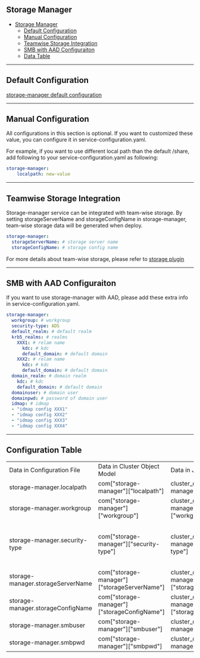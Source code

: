 ## Storage Manager

- [Storage Manager](#Storage-Manager)
  - [Default Configuration](#Default-Configuration)
  - [Manual Configuration](#Manual-Configuration)
  - [Teamwise Storage Integration](#Teamwise-Integration)
  - [SMB with AAD Configuraiton](#SMBAAD-Configuration)
  - [Data Table](#T_config)

---

## Default Configuration <a name="Default-Configuration"></a>

[storage-manager default configuration](config/storage-manager.yaml)

---

## Manual Configuration <a name="Manual-Configuration"></a>

All configurations in this section is optional. If you want to customized these value, you can configure it in service-configuration.yaml.

For example, if you want to use different local path than the default /share, add following to your service-configuration.yaml as following:

```yaml
storage-manager:
    localpath: new-value
```
---

## Teamwise Storage Integration <a name="Teamwise-Integration"></a>

Storage-manager service can be integrated with team-wise storage. By setting storageServerName and storageConfigName in storage-manager, team-wise storage data will be generated when deploy.

```yaml
storage-manager:
  storageServerName: # storage server name
  storageConfigName: # storage config name 
```
For more details about team-wise storage, please refer to [storage plugin](../../contrib/storage_plugin/README.MD)

---

## SMB with AAD Configuraiton <a name="SMBAAD-Configuration"></a>

If you want to use storage-manager with AAD, please add these extra info in  service-configuration.yaml.

```yaml
storage-manager:
  workgroup: # workgroup
  security-type: ADS
  default_realm: # default realm
  krb5_realms: # realms
    XXX1: # relam name
      kdc: # kdc
      default_domain: # default domain
    XXX2: # relam name
      kdc: # kdc
      default_domain: # default domain
  domain_realm: # domain realm
    kdc: # kdc
    default_domain: # default domain
  domainuser: # domain user
  domainpwd: # password of domain user
  idmap: # idmap
  - "idmap config XXX1"
  - "idmap config XXX2"
  - "idmap config XXX3"
  - "idmap config XXX4"

```

---

## Configuration Table <a name="T_Config"></a>

<table>
<tr>
    <td>Data in Configuration File</td>
    <td>Data in Cluster Object Model</td>
    <td>Data in Jinja2 Template</td>
    <td>Data type</td>
</tr>
<tr>
    <td>storage-manager.localpath</td>
    <td>com["storage-manager"]["localpath"]</td>
    <td>cluster_cfg["storage-manager"]["localpath"]</td>
    <td>String</td>
</tr>
<tr>
    <td>storage-manager.workgroup</td>
    <td>com["storage-manager"]["workgroup"]</td>
    <td>cluster_cfg["storage-manager"]["workgroup"]</td>
    <td>String</td>
</tr>
<tr>
    <td>storage-manager.security-type</td>
    <td>com["storage-manager"]["security-type"]</td>
    <td>cluster_cfg["storage-manager"]["security-type"]</td>
    <td>Can only be `Auto` or `ADS`</td>
</tr>
<tr>
    <td>storage-manager.storageServerName</td>
    <td>com["storage-manager"]["storageServerName"]</td>
    <td>cluster_cfg["storage-manager"]["storageServerName"]</td>
    <td>String</td>
</tr>
<tr>
    <td>storage-manager.storageConfigName</td>
    <td>com["storage-manager"]["storageConfigName"]</td>
    <td>cluster_cfg["storage-manager"]["storageConfigName"]</td>
    <td>String</td>
</tr>
<tr>
    <td>storage-manager.smbuser</td>
    <td>com["storage-manager"]["smbuser"]</td>
    <td>cluster_cfg["storage-manager"]["smbuser"]</td>
    <td>String</td>
</tr>
<tr>
    <td>storage-manager.smbpwd</td>
    <td>com["storage-manager"]["smbpwd"]</td>
    <td>cluster_cfg["storage-manager"]["smbpwd"]</td>
    <td>String</td>
</tr>
</table>
